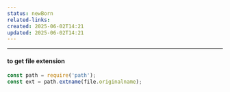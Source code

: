 ```yaml
---
status: newBorn
related-links: 
created: 2025-06-02T14:21
updated: 2025-06-02T14:21
---
```

---

#### to get file extension
```js
const path = require('path');
const ext = path.extname(file.originalname); 
```

